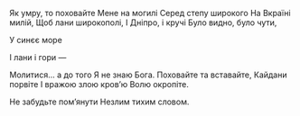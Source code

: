 Як умру, то поховайте
Мене на могилі 
Серед степу широкого
На Вкраїні милій,
Щоб лани широкополі,
І Дніпро, і кручі
Було видно, було чути,


У синєє море

І лани і гори —


Молитися... а до того
Я не знаю Бога.
Поховайте та вставайте,
Кайдани порвіте
І вражою злою кров’ю
Волю окропіте.


Не забудьте пом’янути
Незлим тихим словом.
